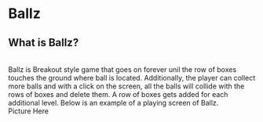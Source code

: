 # Ballz

## What is Ballz?
<br/> Ballz is Breakout style game that goes on forever unil the row of boxes touches the ground where ball is located. Additionally, the player can collect more balls and with a click on the screen, all the balls will collide with the rows of boxes and delete them. A row of boxes gets added for each additional level. Below is an example of a playing screen of Ballz.
<br/> Picture Here



